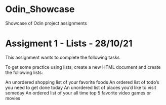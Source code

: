 # Odin_Showcase
Showcase of Odin project assignments 

# Assigment 1 - Lists - 28/10/21

This assignment wants to complete the following tasks 

To get some practice using lists, create a new HTML document and create the following lists:

An unordered shopping list of your favorite foods
An ordered list of todo’s you need to get done today
An unordered list of places you’d like to visit someday
An ordered list of your all time top 5 favorite video games or movies
